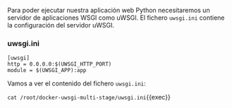 Para poder ejecutar nuestra aplicación web Python necesitaremos un servidor de aplicaciones WSGI como uWSGI. El fichero 
`uwsgi.ini` contiene la configuración del servidor uWSGI.

### uwsgi.ini
```
[uwsgi]
http = 0.0.0.0:$(UWSGI_HTTP_PORT)
module = $(UWSGI_APP):app
```

Vamos a ver el contenido del fichero `uwsgi.ini`:

`cat /root/docker-uwsgi-multi-stage/uwsgi.ini`{{exec}}